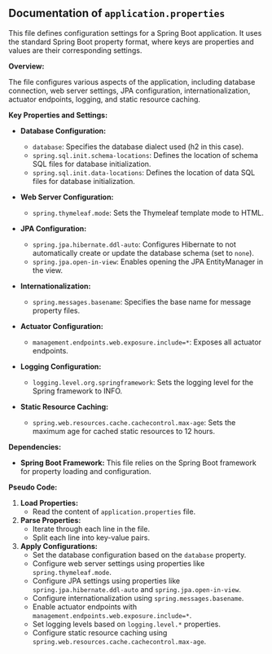 ## Documentation of `application.properties`

This file defines configuration settings for a Spring Boot application. It uses the standard Spring Boot property format, where keys are properties and values are their corresponding settings.

**Overview:**

The file configures various aspects of the application, including database connection, web server settings, JPA configuration, internationalization, actuator endpoints, logging, and static resource caching.

**Key Properties and Settings:**

* **Database Configuration:**
    * `database`: Specifies the database dialect used (h2 in this case).
    * `spring.sql.init.schema-locations`: Defines the location of schema SQL files for database initialization.
    * `spring.sql.init.data-locations`: Defines the location of data SQL files for database initialization.

* **Web Server Configuration:**
    * `spring.thymeleaf.mode`: Sets the Thymeleaf template mode to HTML.

* **JPA Configuration:**
    * `spring.jpa.hibernate.ddl-auto`: Configures Hibernate to not automatically create or update the database schema (set to `none`).
    * `spring.jpa.open-in-view`: Enables opening the JPA EntityManager in the view.

* **Internationalization:**
    * `spring.messages.basename`: Specifies the base name for message property files.

* **Actuator Configuration:**
    * `management.endpoints.web.exposure.include=*`: Exposes all actuator endpoints.

* **Logging Configuration:**
    * `logging.level.org.springframework`: Sets the logging level for the Spring framework to INFO.

* **Static Resource Caching:**
    * `spring.web.resources.cache.cachecontrol.max-age`: Sets the maximum age for cached static resources to 12 hours.



**Dependencies:**

* **Spring Boot Framework:** This file relies on the Spring Boot framework for property loading and configuration.

**Pseudo Code:**

1. **Load Properties:**
   - Read the content of `application.properties` file.
2. **Parse Properties:**
   - Iterate through each line in the file.
   - Split each line into key-value pairs.
3. **Apply Configurations:**
   - Set the database configuration based on the `database` property.
   - Configure web server settings using properties like `spring.thymeleaf.mode`.
   - Configure JPA settings using properties like `spring.jpa.hibernate.ddl-auto` and `spring.jpa.open-in-view`.
   - Configure internationalization using `spring.messages.basename`.
   - Enable actuator endpoints with `management.endpoints.web.exposure.include=*`.
   - Set logging levels based on `logging.level.*` properties.
   - Configure static resource caching using `spring.web.resources.cache.cachecontrol.max-age`.



